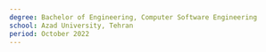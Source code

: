 ```yaml
---
degree: Bachelor of Engineering, Computer Software Engineering
school: Azad University, Tehran
period: October 2022
---
```

